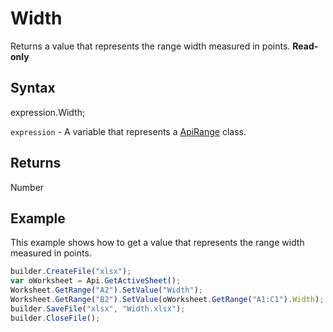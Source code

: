 # Width

Returns a value that represents the range width measured in points. **Read-only**

## Syntax

expression.Width;

`expression` - A variable that represents a [ApiRange](../ApiRange.md) class.

## Returns

Number

## Example

This example shows how to get a value that represents the range width measured in points.

```javascript
builder.CreateFile("xlsx");
var oWorksheet = Api.GetActiveSheet();
Worksheet.GetRange("A2").SetValue("Width");
Worksheet.GetRange("B2").SetValue(oWorksheet.GetRange("A1:C1").Width);
builder.SaveFile("xlsx", "Width.xlsx");
builder.CloseFile();
```